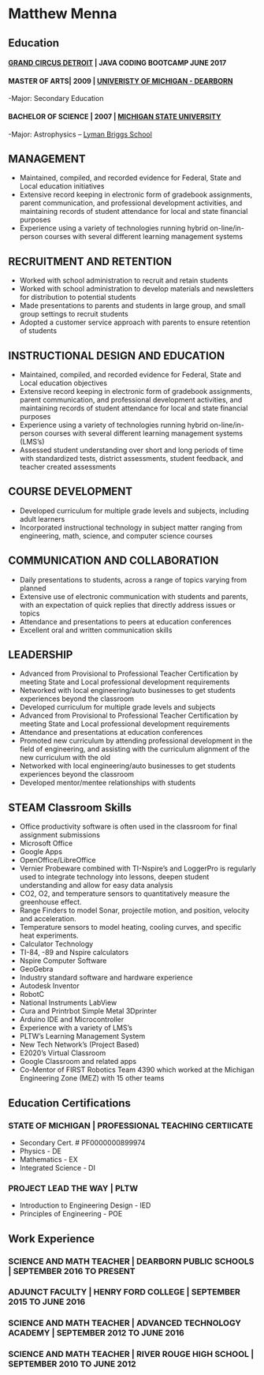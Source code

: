 # Matthew Menna


## Education
#### [GRAND CIRCUS DETROIT](https://www.grandcircus.co/) | JAVA CODING BOOTCAMP JUNE 2017
#### MASTER OF ARTS| 2009 | [UNIVERISTY OF MICHIGAN - DEARBORN](https://umdearborn.edu/)
-Major: Secondary Education
#### BACHELOR OF SCIENCE | 2007 | [MICHIGAN STATE UNIVERSITY](https://msu.edu/)
-Major: Astrophysics – [Lyman Briggs School](https://www.lymanbriggs.msu.edu/)

## MANAGEMENT
- Maintained, compiled, and recorded evidence for Federal, State and Local education initiatives
- Extensive record keeping in electronic form of gradebook assignments, parent communication, and professional development activities, and maintaining records of student attendance for local and state financial purposes
- Experience using a variety of technologies running hybrid on-line/in-person courses with several different learning management systems
## RECRUITMENT AND RETENTION
- Worked with school administration to recruit and retain students
- Worked with school administration to develop materials and newsletters for distribution to potential students
- Made presentations to parents and students in large group, and small group settings to recruit students
- Adopted a customer service approach with parents to ensure retention of students
## INSTRUCTIONAL DESIGN AND EDUCATION
- Maintained, compiled, and recorded evidence for Federal, State and Local education objectives
- Extensive record keeping in electronic form of gradebook assignments, parent communication, and professional development activities, and maintaining records of student attendance for local and state financial purposes
- Experience using a variety of technologies running hybrid on-line/in-person courses with several different learning management systems (LMS’s)
- Assessed student understanding over short and long periods of time with standardized tests, district assessments, student feedback, and teacher created assessments
## COURSE DEVELOPMENT
- Developed curriculum for multiple grade levels and subjects, including adult learners
- Incorporated instructional technology in subject matter ranging from engineering, math, science, and computer science courses
## COMMUNICATION AND COLLABORATION
- Daily presentations to students, across a range of topics varying from planned
- Extensive use of electronic communication with students and parents, with an expectation of quick replies that directly address issues or topics
- Attendance and presentations to peers at education conferences
- Excellent oral and written communication skills
## LEADERSHIP
- Advanced from Provisional to Professional Teacher Certification by meeting State and Local professional development requirements
- Networked with local engineering/auto businesses to get students experiences beyond the classroom
- Developed curriculum for multiple grade levels and subjects
- Advanced from Provisional to Professional Teacher Certification by meeting State and Local professional development requirements
- Attendance and presentations at education conferences
- Promoted new curriculum by attending professional development in the field of engineering, and assisting with the curriculum alignment of the new curriculum with the old
- Networked with local engineering/auto businesses to get students experiences beyond the classroom
- Developed mentor/mentee relationships with students
## STEAM Classroom Skills
- Office productivity software is often used in the classroom for final assignment submissions 
- Microsoft Office
- Google Apps
- OpenOffice/LibreOffice
- Vernier Probeware combined with TI-Nspire’s and LoggerPro is regularly used to integrate technology into lessons, deepen student understanding and allow for easy data analysis
- CO2, O2, and temperature sensors to quantitatively measure the greenhouse effect.
- Range Finders to model Sonar, projectile motion, and position, velocity and acceleration.
- Temperature sensors to model heating, cooling curves, and specific heat experiments.
- Calculator Technology
- TI-84, -89 and Nspire calculators
- Nspire Computer Software
- GeoGebra
- Industry standard software and hardware experience
- Autodesk Inventor
- RobotC
- National Instruments LabView
- Cura and Printrbot Simple Metal 3Dprinter
- Arduino IDE and Microcontroller
- Experience with a variety of LMS’s
- PLTW’s Learning Management System
- New Tech Network’s (Project Based)
- E2020’s Virtual Classroom
- Google Classroom and related apps
- Co-Mentor of FIRST Robotics Team 4390 which worked at the Michigan Engineering Zone (MEZ) with 15 other teams
## Education Certifications
### STATE OF MICHIGAN | PROFESSIONAL TEACHING CERTIICATE 
- Secondary Cert. # PF0000000899974
- Physics - DE
- Mathematics - EX
- Integrated Science - DI
### PROJECT LEAD THE WAY | PLTW
- Introduction to Engineering Design - IED
- Principles of Engineering - POE
## Work Experience
### SCIENCE AND MATH TEACHER | DEARBORN PUBLIC SCHOOLS | SEPTEMBER 2016 TO PRESENT
### ADJUNCT FACULTY | HENRY FORD COLLEGE | SEPTEMBER 2015 TO JUNE 2016
### SCIENCE AND MATH TEACHER | ADVANCED TECHNOLOGY ACADEMY | SEPTEMBER 2012 TO JUNE 2016
### SCIENCE AND MATH TEACHER | RIVER ROUGE HIGH SCHOOL | SEPTEMBER 2010 TO JUNE 2012
